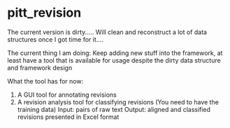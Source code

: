 # pitt_revision

The current version is dirty.....
Will clean and reconstruct a lot of data structures once I got time for it....


The current thing I am doing:
Keep adding new stuff into the framework, at least have a tool that is available for usage despite the dirty data structure and framework design

What the tool has for now:
1. A GUI tool for annotating revisions
2. A revision analysis tool for classifying revisions
	(You need to have the training data)
	Input: pairs of raw text
	Output: aligned and classified revisions presented in Excel format
